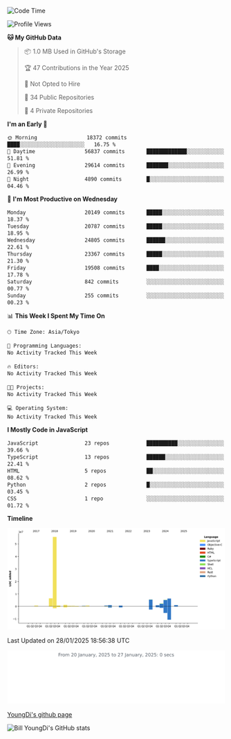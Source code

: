 <!--START_SECTION:waka-->
![Code Time](http://img.shields.io/badge/Code%20Time-1%2C164%20hrs%2032%20mins-blue)

![Profile Views](http://img.shields.io/badge/Profile%20Views-0-blue)

**🐱 My GitHub Data** 

> 📦 1.0 MB Used in GitHub's Storage 
 > 
> 🏆 47 Contributions in the Year 2025
 > 
> 🚫 Not Opted to Hire
 > 
> 📜 34 Public Repositories 
 > 
> 🔑 4 Private Repositories 
 > 
**I'm an Early 🐤** 

```text
🌞 Morning                18372 commits       ████░░░░░░░░░░░░░░░░░░░░░   16.75 % 
🌆 Daytime                56837 commits       █████████████░░░░░░░░░░░░   51.81 % 
🌃 Evening                29614 commits       ███████░░░░░░░░░░░░░░░░░░   26.99 % 
🌙 Night                  4890 commits        █░░░░░░░░░░░░░░░░░░░░░░░░   04.46 % 
```
📅 **I'm Most Productive on Wednesday** 

```text
Monday                   20149 commits       █████░░░░░░░░░░░░░░░░░░░░   18.37 % 
Tuesday                  20787 commits       █████░░░░░░░░░░░░░░░░░░░░   18.95 % 
Wednesday                24805 commits       ██████░░░░░░░░░░░░░░░░░░░   22.61 % 
Thursday                 23367 commits       █████░░░░░░░░░░░░░░░░░░░░   21.30 % 
Friday                   19508 commits       ████░░░░░░░░░░░░░░░░░░░░░   17.78 % 
Saturday                 842 commits         ░░░░░░░░░░░░░░░░░░░░░░░░░   00.77 % 
Sunday                   255 commits         ░░░░░░░░░░░░░░░░░░░░░░░░░   00.23 % 
```


📊 **This Week I Spent My Time On** 

```text
🕑︎ Time Zone: Asia/Tokyo

💬 Programming Languages: 
No Activity Tracked This Week

🔥 Editors: 
No Activity Tracked This Week

🐱‍💻 Projects: 
No Activity Tracked This Week

💻 Operating System: 
No Activity Tracked This Week
```

**I Mostly Code in JavaScript** 

```text
JavaScript               23 repos            ██████████░░░░░░░░░░░░░░░   39.66 % 
TypeScript               13 repos            ██████░░░░░░░░░░░░░░░░░░░   22.41 % 
HTML                     5 repos             ██░░░░░░░░░░░░░░░░░░░░░░░   08.62 % 
Python                   2 repos             █░░░░░░░░░░░░░░░░░░░░░░░░   03.45 % 
CSS                      1 repo              ░░░░░░░░░░░░░░░░░░░░░░░░░   01.72 % 
```



**Timeline**

![Lines of Code chart](https://raw.githubusercontent.com/Youngdi/Youngdi/master/assets/bar_graph.png)


 Last Updated on 28/01/2025 18:56:38 UTC
<!--END_SECTION:waka-->

![wakatime](./images/stat.svg)

[YoungDi's github page](https://youngdi.github.io)

![Bill YoungDi's GitHub stats](https://github-readme-stats.vercel.app/api?username=youngdi&count_private=true&show_icons=true)
